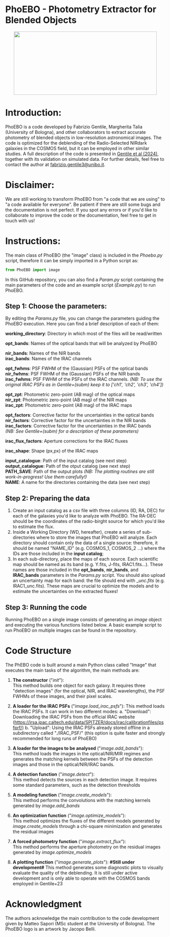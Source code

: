 # PhoEBO - Photometry Extractor for Blended Objects
<p align="center">
<img src= "https://user-images.githubusercontent.com/83715159/223449606-8ca57af2-97e4-454b-a48c-876070f806e1.png" width=450, height=200>
</p>


# Introduction:
PhoEBO is a code developed by Fabrizio Gentile, Margherita Talia (University of Bologna), and other collaborators to extract accurate photometry of blended objects in low-resolution astronomical images. The code is optimized for the deblending of the Radio-Selected NIRdark galaxies in the COSMOS field, but it can be employed in other similar studies. A full description of the code is presented in [Gentile et al (2024)](https://ui.adsabs.harvard.edu/abs/2024ApJ...962...26G/abstract), together with its validation on simulated data. For further details, feel free to contact the author at fabrizio.gentile3@unibo.it.

# Disclaimer:
We are still working to transform PhoEBO from "a code that we are using" to "a code available for everyone". Be patient if there are still some bugs and the documentation is not perfect. If you spot any errors or if you'd like to collaborate to improve the code or the documentation, feel free to get in touch with us!

# Instructions:

The main class of PhoEBO (the "image" class) is included in the _Phoebo.py_ script, therefore it can be simply imported in a Python script as:
 ```python
 from PhoEBO import image
 ```
In this GitHub repository, you can also find a _Param.py_ script containing the main parameters of the code and an example script (_Example.py_) to run PhoEBO.

## Step 1: Choose the parameters:

By editing the _Params.py_ file, you can change the parameters guiding the PhoEBO execution. Here you can find a brief description of each of them:

**working_directory**: Directory in which most of the files will be read/written  

**opt_bands**: Names of the optical bands that will be analyzed by PhoEBO  

**nir_bands**: Names of the NIR bands  
**irac_bands**: Names of the IRAC channels  

**opt_fwhms**: PSF FWHM of the (Gaussian) PSFs of the optical bands  
**nir_fwhms**: PSF FWHM of the (Gaussian) PSFs of the NIR bands  
**irac_fwhms**: PSF FWHM of the PSFs of the IRAC channels.   _(NB: To use the original IRAC PSFs as in Gentile+(subm) keep it to ['ch1', 'ch2', 'ch3', 'ch4'])_   

**opt_zpt**: Photometric zero-point (AB mag) of the optical maps  
**nir_zpt**: Photometric zero-point (AB mag) of the NIR maps  
**irac_zpt**: Photometric zero-point (AB mag) of the IRAC maps  

**opt_factors**: Corrective factor for the uncertainties in the optical bands    
**nir_factors**: Corrective factor for the uncertainties in the NIR bands    
**irac_factors**: Corrective factor for the uncertainties in the IRAC bands     
_(NB: See Gentile+(subm) for a description of these parameters)_    

**irac_flux_factors**: Aperture corrections for the IRAC fluxes    

**irac_shape**: Shape (px,px) of the IRAC maps    

**input_catalogue**: Path of the input catalog (see next step)   
**output_catalogue**: Path of the otput catalog (see next step)  
**PATH_SAVE**: Path of the output plots _(NB: The plotting routines are still work-in-progress! Use them carefully!)_  
**NAME**: A name for the directories containing the data (see next step)

## Step 2: Preparing the data  

1. Create an input catalog as a csv file with three columns (ID, RA, DEC) for each of the galaxies you'd like to analyze with PhoEBO. The RA-DEC should be the coordinates of the radio-birght source for which you'd like to estimate the flux.
1. Inside a Working Directory (WD, hereafter), create a series of sub-directories where to store the images that PhoEBO will analyze. Each directory should contain only the data of a single source: therefore, it should be named "NAME_ID" (e.g. COSMOS_1, COSMOS_2 ...) where the IDs are those included in the **input catalog**;
2. In each sub-directory, place the maps of each source. Each scientific map should be named as its band (e.g. Y.fits, J-fits, IRAC1.fits...). These names are those included in the **opt_bands**, **nir_bands**, and **IRAC_bands** parameters in the _Params.py_ script. You should also upload an uncertainty map for each band: the file should end with __unc.fits_ (e.g. IRAC1_unc.fits). These maps are crucial to optimize the models and to estimate the uncertainties on the extracted fluxes!

## Step 3: Running the code

Running PhoEBO on a single image consists of generating an _image_ object and executing the various functions listed below. A basic example script to run PhoEBO on multiple images can be found in the repository.

# Code Structure

The PhEBO code is built around a main Python class called "Image" that executes the main tasks of the algorithm, the main methods are:

1. **The constructor** ("_init_"):  
   This method builds one object for each galaxy. It requires three "detection images" (for the optical, NIR, and IRAC wavelengths), the PSF FWHMs of these images, and their pixel scales.

2. **A loader for the IRAC PSFs** ("_image.load_irac_psfs_"): 
   This method loads the IRAC PSFs. It can work in two different modes:
   a. "Download": Downloading the IRAC PSFs from the official IRAC website (https://irsa.ipac.caltech.edu/data/SPITZER/docs/irac/calibrationfiles/psfprf/)
   b. "Upload": Using the IRAC PSFs already stored offline in a subdirectory called "./IRAC_PSF/" (this option is quite faster and strongly recommended for long runs of PhoEBO)

4. **A loader for the images to be analysed** ("_image.add_bands_"):  
   This method loads the images in the optical/NIR/MIR regimes and generates the matching kernels between the PSFs of the detection images and those in the optical/NIR/IRAC bands.

5. **A detection function** ("_image.detect_"):  
   This method detects the sources in each detection image. It requires some standard parameters, such as the detection thresholds

6. **A modeling function** ("_image.create_models_"):  
   This method performs the convolutions with the matching kernels generated by _image.add_bands_

7. **An optimization function** ("_image.optimize_models_"):  
   This method optimizes the fluxes of the different models generated by _image.create_models_ through a chi-square minimization and generates the residual images

8. **A forced photometry function** ("_image.extract_flux_"):  
   This method performs the aperture photometry on the residual images generated by _image.optimize_models_

9. **A plotting function** ("_image.generate_plots_"): **#Still under development#** 
   This method generates some diagnostic plots to visually evaluate the quality of the deblending. It is still under active development and is only able to operate with the COSMOS bands employed in Gentile+23
   
   
# Acknowledgment

The authors acknowledge the main contribution to the code development given by Matteo Sapori (MSc student at the University of Bologna). The PhoEBO logo is an artwork by Jacopo Belli.


